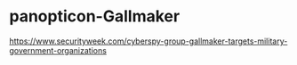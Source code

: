 # panopticon-Gallmaker

https://www.securityweek.com/cyberspy-group-gallmaker-targets-military-government-organizations
